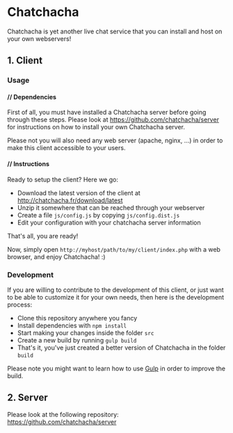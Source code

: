 # Chatchacha

Chatchacha is yet another live chat service that you can install and host on your own webservers!

## 1. Client

### Usage

#### // Dependencies
First of all, you must have installed a Chatchacha server before going through these steps. Please look at https://github.com/chatchacha/server for instructions on how to install your own Chatchacha server.

Please not you will also need any web server (apache, nginx, ...) in order to make this client accessible to your users.

#### // Instructions

Ready to setup the client? Here we go:

* Download the latest version of the client at http://chatchacha.fr/download/latest
* Unzip it somewhere that can be reached through your webserver
* Create a file `js/config.js` by copying `js/config.dist.js`
* Edit your configuration with your chatchacha server information

That's all, you are ready!

Now, simply open `http://myhost/path/to/my/client/index.php` with a web browser, and enjoy Chatchacha! :)

### Development
If you are willing to contribute to the development of this client, or just want to be able to customize it for your own needs, then here is the development process:

* Clone this repository anywhere you fancy
* Install dependencies with `npm install`
* Start making your changes inside the folder `src`
* Create a new build by running `gulp build`
* That's it, you've just created a better version of Chatchacha in the folder `build`

Please note you might want to learn how to use [Gulp](http://gulpjs.com/) in order to improve the build.


## 2. Server
Please look at the following repository: https://github.com/chatchacha/server

